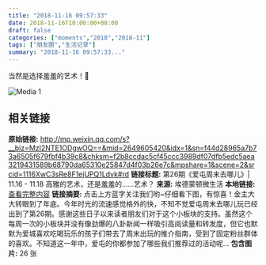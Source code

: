 ```yaml
---
title: "2018-11-16 09:57:33"
date: 2018-11-16T10:00:00+08:00
draft: false
categories: ["moments","2018","2018-11"]
tags: ["朋友圈","生活记录"]
summary: "2018-11-16 09:57:33..."
---
```


当然是选择羞羞的艺术！🥴

![Media 1](/Moments/photos/2018-11-16/201811160957330.jpg)

## 相关链接

**原始链接:** http://mp.weixin.qq.com/s?__biz=MzI2NTE1ODgwOQ==&mid=2649605420&idx=1&sn=f44d28965a7b73a6505f679fbf4b39c8&chksm=f2b8ccdac5cf45ccc3989df07dfb5edc5aea3219431589b68790da65310e25847d4f03b26e7c&mpshare=1&scene=2&srcid=1116XwC3sRe8F1ejUPQ1Ldvk#rd
**链接标题:** 第26期《爱屯周末去哪儿》| 11.16 - 11.18 高雅的艺术，还是羞羞的……艺术？
**来源:** 埃德蒙顿微生活
**本地链接:** [查看完整内容](/link_content/2018/11/2018-11-16/link_content/)
**链接摘要:** 点击上方蓝字关注我们哟~仔细看下图，有惊喜！金主大大转眼到了年底。今年时光的流速感觉格外的快，不知不觉爱屯周末去哪儿玩已经出到了第26期。感谢这些日子以来读者朋友们对于这个小板块的支持。虽然这个每周一次的小板块并没有像劲爆的八卦新闻一样吸引高阅读量和转发度，但它也默默为爱城喜欢吃喝玩乐的孩子们带去了周末出玩的推介指南，受到了固定粉丝群体的喜欢。不知道这一年中，爱屯的你都参加了哪些我们推荐过的活动呢...
**包含图片:** 26 张

